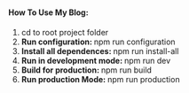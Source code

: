 <h1></h1>

<div>
    <h4>How To Use My Blog: </h4>
    <ol>
        <li>cd to root project folder</li>
        <li><strong>Run configuration: </strong>npm run configuration</li>
        <li><strong>Install all dependences: </strong>npm run install-all</li>
        <li><strong>Run in development mode: </strong>npm run dev</li>
        <li><strong>Build for production: </strong> npm run build</li>
        <li><strong>Run production Mode: </strong>npm run production</li>
    </ol>
</div>

